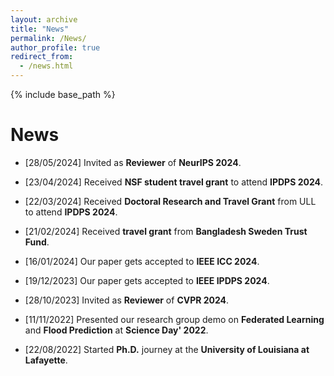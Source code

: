 ```yaml
---
layout: archive
title: "News"
permalink: /News/
author_profile: true
redirect_from:
  - /news.html
---
```


{% include base_path %}

News
========
* \[28/05/2024\] Invited as **Reviewer** of **NeurIPS 2024**.

* \[23/04/2024\] Received **NSF student travel grant** to attend **IPDPS 2024**.

* \[22/03/2024\] Received **Doctoral Research and Travel Grant** from ULL to attend **IPDPS 2024**.

* \[21/02/2024\] Received **travel grant** from **Bangladesh Sweden Trust Fund**.

* \[16/01/2024\] Our paper gets accepted to **IEEE ICC 2024**.

* \[19/12/2023\] Our paper gets accepted to **IEEE IPDPS 2024**. 

* \[28/10/2023\] Invited as **Reviewer** of **CVPR 2024**.
* \[11/11/2022\] Presented our research group demo on **Federated Learning** and **Flood Prediction** at **Science Day' 2022**.
* \[22/08/2022\] Started **Ph.D.** journey at the **University of Louisiana at Lafayette**.
